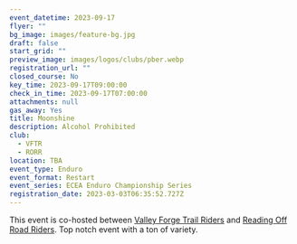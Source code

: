 ```yaml
---
event_datetime: 2023-09-17
flyer: ""
bg_image: images/feature-bg.jpg
draft: false
start_grid: ""
preview_image: images/logos/clubs/pber.webp
registration_url: ""
closed_course: No
key_time: 2023-09-17T09:00:00
check_in_time: 2023-09-17T07:00:00
attachments: null
gas_away: Yes
title: Moonshine
description: Alcohol Prohibited
club:
  - VFTR
  - RORR
location: TBA
event_type: Enduro
event_format: Restart
event_series: ECEA Enduro Championship Series
registration_date: 2023-03-03T06:35:52.727Z
---
```


This event is co-hosted between [Valley Forge Trail Riders](/clubs/vftr) and [Reading Off Road Riders](/clubs/rorr). Top notch event with a ton of variety.